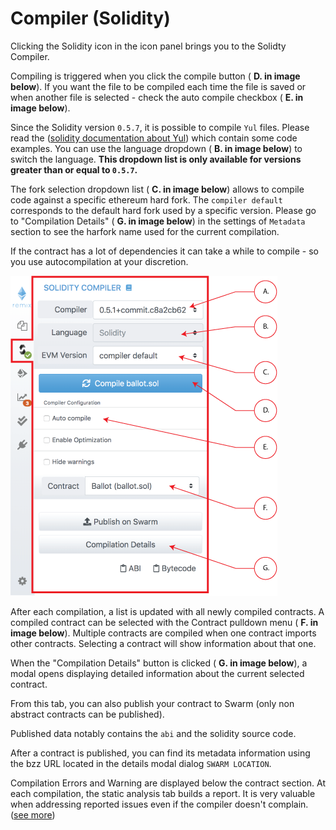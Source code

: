Compiler (Solidity)
===================

Clicking the Solidity icon in the icon panel brings you to the Solidty Compiler.

Compiling is triggered when you click the compile button ( **D. in image below**). If you want the file to be compiled each time the file is saved or when another file is selected - check the auto compile checkbox ( **E. in image below**).

Since the Solidity version `0.5.7`, it is possible to compile `Yul` files. Please read the ([solidity documentation about Yul](https://solidity.readthedocs.io/en/latest/yul.html)) which contain some code examples.
You can use the language dropdown ( **B. in image below**) to switch the language. **This dropdown list is only available for versions greater than or equal to `0.5.7`.**

The fork selection dropdown list ( **C. in image below**) allows to compile code against a specific ethereum hard fork. 
The `compiler default` corresponds to the default hard fork used by a specific version. Please go to "Compilation Details" ( **G. in image below**) in the settings of `Metadata` section to see the harfork name used for the current compilation.

If the contract has a lot of dependencies it can take a while to compile - so you use autocompilation at your discretion.

![](images/a-sol-compiler.png)

After each compilation, a list is updated with all newly compiled
contracts.  A compiled contract can be selected with the Contract pulldown menu ( **F. in image below**).  Multiple contracts are compiled when one contract imports other contracts.  Selecting a contract will show information about that one.

When the "Compilation Details" button is clicked ( **G. in image below**), a modal opens displaying detailed information about the current selected contract.

From this tab, you can also publish your contract to Swarm (only non
abstract contracts can be published).

Published data notably contains the `abi` and the solidity source code.

After a contract is published, you can find its metadata information
using the bzz URL located in the details modal dialog `SWARM LOCATION`.

Compilation Errors and Warning are displayed below the contract section.
At each compilation, the static analysis tab builds a report. It is very
valuable when addressing reported issues even if the compiler doesn't
complain. ([see more](static_analysis.html))
